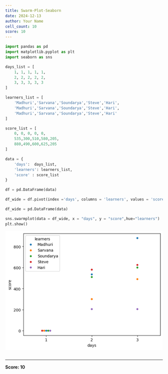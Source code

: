 ```yaml
---
title: Swarm-Plot-Seaborn
date: 2024-12-13
author: Your Name
cell_count: 10
score: 10
---
```


```python
import pandas as pd
import matplotlib.pyplot as plt
import seaborn as sns
```


```python
days_list = [
    1, 1, 1, 1, 1,
    2, 2, 2, 2, 2,
    3, 3, 3, 3, 3
]
```


```python
learners_list = [
    'Madhuri','Sarvana','Soundarya','Steve','Hari',
    'Madhuri','Sarvana','Soundarya','Steve','Hari',
    'Madhuri','Sarvana','Soundarya','Steve','Hari'
]
```


```python
score_list = [
    0, 0, 0, 0, 0,
    535,300,510,580,205,
    880,490,600,625,205
]
```


```python
data = {
    'days':  days_list,
    'learners': learners_list,
    'score' : score_list
}
```


```python
df = pd.DataFrame(data)
```


```python
df_wide = df.pivot(index ='days', columns = 'learners', values = 'score')
```


```python
df_wide = pd.DataFrame(data)
```


```python
sns.swarmplot(data = df_wide, x = "days", y = "score",hue="learners")
plt.show()
```


    
![png](swarm-plot-seaborn_files/swarm-plot-seaborn_8_0.png)
    



```python

```


---
**Score: 10**
